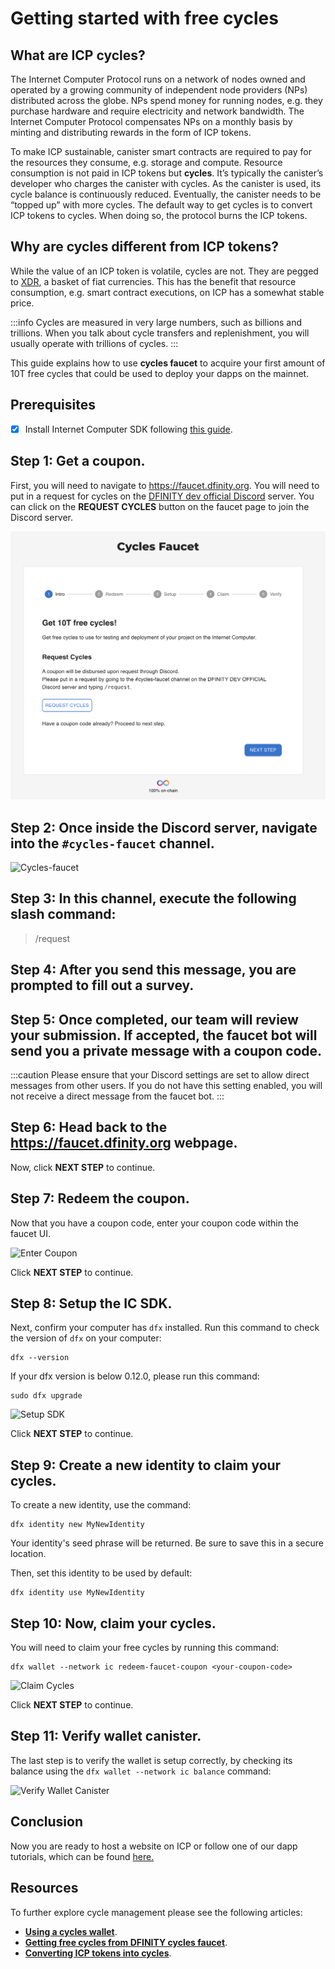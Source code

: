# Getting started with free cycles

## What are ICP cycles?
The Internet Computer Protocol runs on a network of nodes owned and operated by a growing community of independent node providers (NPs) distributed across the globe. NPs spend money for running nodes, e.g. they purchase hardware and require electricity and network bandwidth. The Internet Computer Protocol compensates NPs on a monthly basis by minting and distributing rewards in the form of ICP tokens.

To make ICP sustainable, canister smart contracts are required to pay for the resources they consume, e.g. storage and compute. Resource consumption is not paid in ICP tokens but **cycles**. It’s typically the canister’s developer who charges the canister with cycles. As the canister is used, its cycle balance is continuously reduced. Eventually, the canister needs to be “topped up” with more cycles. The default way to get cycles is to convert ICP tokens to cycles. When doing so, the protocol burns the ICP tokens. 

## Why are cycles different from ICP tokens? 

While the value of an ICP token is volatile, cycles are not. They are pegged to [XDR](https://en.wikipedia.org/wiki/Special_drawing_rights), a basket of fiat currencies. This has the benefit that resource consumption, e.g. smart contract executions, on ICP has a somewhat stable price. 

:::info
Cycles are measured in very large numbers, such as billions and trillions. When you talk about cycle transfers and replenishment, you will usually operate with trillions of cycles.
:::

This guide explains how to use **cycles faucet** to acquire your first amount of 10T free cycles that could be used to deploy your dapps on the mainnet.

## Prerequisites

- [x] Install Internet Computer SDK following [this guide](/developer-docs/setup/install/index.mdx).

## Step 1: Get a coupon.

First, you will need to navigate to <https://faucet.dfinity.org>. You
will need to put in a request for cycles on the [DFINITY dev official Discord](https://discord.gg/jnjVVQaE2C) server. You can click on the **REQUEST CYCLES** button on the faucet page to join the Discord server.

![Getting Coupon](_attachments/faucet_step_1.png)

## Step 2: Once inside the Discord server, navigate into the `#cycles-faucet` channel. 

![Cycles-faucet](./_attachments/cycles-faucet.png)

## Step 3: In this channel, execute the following slash command:

> /request

## Step 4: After you send this message, you are prompted to fill out a survey. 

## Step 5: Once completed, our team will review your submission. If accepted, the faucet bot will send you a private message with a coupon code.

:::caution
Please ensure that your Discord settings are set to allow direct messages from other users. If you do not have this setting enabled, you will not receive a direct message from the faucet bot.
:::

## Step 6: Head back to the <https://faucet.dfinity.org> webpage. 

Now, click **NEXT STEP** to continue.

## Step 7: Redeem the coupon.

Now that you have a coupon code, enter your coupon code within the faucet UI.

![Enter Coupon](_attachments/faucet_step_3.png)

Click **NEXT STEP** to continue.

## Step 8: Setup the IC SDK.

Next, confirm your computer has `dfx` installed. Run this command to check the version of `dfx` on your computer:

    dfx --version

If your dfx version is below 0.12.0, please run this command:

    sudo dfx upgrade

![Setup SDK](_attachments/faucet_step_4.png)

Click **NEXT STEP** to continue.

## Step 9: Create a new identity to claim your cycles.

To create a new identity, use the command:

```
dfx identity new MyNewIdentity
```

Your identity's seed phrase will be returned. Be sure to save this in a secure location.

Then, set this identity to be used by default:

```
dfx identity use MyNewIdentity
```

## Step 10: Now, claim your cycles. 

You will need to claim your free cycles by running this command:

```
dfx wallet --network ic redeem-faucet-coupon <your-coupon-code>
```

![Claim Cycles](_attachments/faucet_step_5.png)

Click **NEXT STEP** to continue.

## Step 11: Verify wallet canister.

The last step is to verify the wallet is setup correctly, by checking its balance using the `dfx wallet --network ic balance` command:

![Verify Wallet Canister](_attachments/faucet_step_6.png)

## Conclusion

Now you are ready to host a website on ICP or follow one of our dapp tutorials, which can be found [here.](../../../tutorials/index.mdx)

## Resources
To further explore cycle management please see the following articles:
- **[Using a cycles wallet](cycles-wallet.md)**.
- **[Getting free cycles from DFINITY cycles faucet](cycles-faucet.md)**.
- **[Converting ICP tokens into cycles](converting_icp_tokens_into_cycles.md)**.

 
